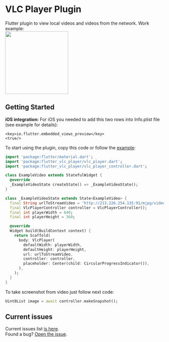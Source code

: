 #  VLC Player Plugin
Flutter plugin to view local videos and videos from the network. Work example:   
<img src="https://github.com/solid-software/flutter_vlc_player/blob/master/imgpsh_mobile_save.jfif?raw=true" width="200">
## Getting Started
**iOS integration:**
For iOS you needed to add this two rows into Info.plist file (see example for details): 
```
<key>io.flutter.embedded_views_preview</key>
<true/>
```
To start using the plugin, copy this code or follow the [example](https://github.com/solid-software/flutter_vlc_player/tree/master/example):
```dart
import 'package:flutter/material.dart';
import 'package:flutter_vlc_player/vlc_player.dart';
import 'package:flutter_vlc_player/vlc_player_controller.dart';

class ExampleVideo extends StatefulWidget {
  @override
  _ExampleVideoState createState() => _ExampleVideoState();
}

class _ExampleVideoState extends State<ExampleVideo> {
  final String urlToStreamVideo = 'http://213.226.254.135:91/mjpg/video.mjpg';
  final VlcPlayerController controller = VlcPlayerController();
  final int playerWidth = 640;
  final int playerHeight = 360;

  @override
  Widget build(BuildContext context) {
    return Scaffold(
      body: VlcPlayer(
        defaultWidth: playerWidth,
        defaultHeight: playerHeight,
        url: urlToStreamVideo,
        controller: controller,
        placeholder: Center(child: CircularProgressIndicator()),
      ),
    );
  }
}

```

To take screenshot from video just follow next code:
```dart
Uint8List image = await controller.makeSnapshot();
```
## Current issues
Current issues list [is here](https://github.com/solid-software/flutter_vlc_player/issues).   
Found a bug? [Open the issue](https://github.com/solid-software/flutter_vlc_player/issues/new).
